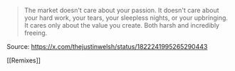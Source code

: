 > The market doesn't care about your passion. 
> It doesn't care about your hard work, your tears, your sleepless nights, or your upbringing.
> It cares only about the value you create.
> Both harsh and incredibly freeing.

Source: https://x.com/thejustinwelsh/status/1822241995265290443

[[Remixes]]

